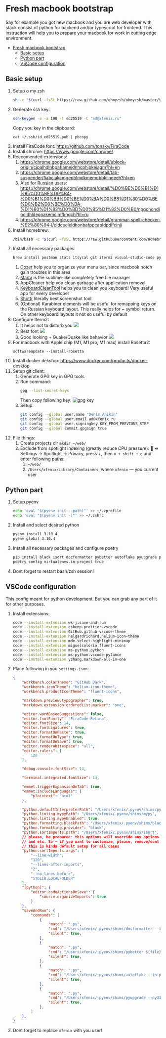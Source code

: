 # Fresh macbook bootstrap
Say for example you got new macbook and you are web developer with stack consist of python for backend and/or typescript for frontend. This instruction will help you to prepare your macbook for work in cutting edge environment.
- [Fresh macbook bootstrap](#fresh-macbook-bootstrap)
  - [Basic setup](#basic-setup)
  - [Python part](#python-part)
  - [VSCode configuration](#vscode-configuration)

## Basic setup
1. Setup o my zsh
    ```bash
    sh -c "$(curl -fsSL https://raw.github.com/ohmyzsh/ohmyzsh/master/tools/install.sh)"
    ```
1. Generate ssh key:
    ```bash
    ssh-keygen -o -a 100 -t ed25519 -C "ad@xfenix.ru"
    ```
    Copy you key in the clipboard:
    ```
    cat ~/.ssh/id_ed25519.pub | pbcopy
    ```
1. Install FiraCode font: https://github.com/tonsky/FiraCode
1. Install chrome: https://www.google.com/chrome/
1. Reccomended extensions:
   1. https://chrome.google.com/webstore/detail/ublock-origin/cjpalhdlnbpafiamejdnhcphjbkeiagm?hl=en
   1. https://chrome.google.com/webstore/detail/tab-suspender/fiabciakcmgepblmdkmemdbbkilneeeh?hl=en
   1. Also for Russian users: https://chrome.google.com/webstore/detail/%D0%BE%D0%B1%D1%85%D0%BE%D0%B4-%D0%B1%D0%BB%D0%BE%D0%BA%D0%B8%D1%80%D0%BE%D0%B2%D0%BE%D0%BA-%D1%80%D1%83%D0%BD%D0%B5%D1%82%D0%B0/npgcnondjocldhldegnakemclmfkngch?hl=ru
   1. https://chrome.google.com/webstore/detail/grammar-spell-checker-%E2%80%94-l/oldceeleldhonbafppcapldpdifcinji
1. Install homebrew:
    ```bash
    /bin/bash -c "$(curl -fsSL https://raw.githubusercontent.com/Homebrew/install/HEAD/install.sh)"
    ```
1. Install all necessary packages:
    ```bash
    brew install postman stats itsycal git iterm2 visual-studio-code pyenv gpg-suite shottr marta node dozer appcleaner keyboardcleantool karabiner-elements
    ```
    1. <a href="https://github.com/Mortennn/Dozer" target="_blank">Dozer</a> help you to organize your menu bar, since macbook notch gain troubles in this area
    1. <a href="https://marta.sh" target="_blank">Marta</a> is the sublime-like completely free file manager
    1. AppCleaner help you clean garbage after application removal
    1. <a href="https://folivora.ai/keyboardcleantool">KeyboardCleanTool</a> helps you to clean you keyboard! Very useful app for every developer
    1. <a href="https://shottr.cc/">Shottr</a> literally best screenshot tool
    1. (Optional) Karabiner elements will be useful for remapping keys on the Russian keyboard layout. This really helps for ~ symbol return. On other keyboard layouts it not so useful by default
1. Configure Iterm2:
   1. It helps not to disturb you ![](iterm2-part1.png)
   1. Best font ![](iterm2-part2.png)
   1. Good looking + Guake/Quake like behavior ![](iterm2-part3.png)
1. For macbook with Apple chip (M1, M1 pro, M1 max) install Rosetta2: 
    ```
    softwareupdate --install-rosetta
    ```
1. Install docker dekstop: https://www.docker.com/products/docker-desktop
1. Setup git client:
   1. Generate GPG key in GPG tools
   1. Run command:
        ```bash
        gpg --list-secret-keys
        ```
        Then copy following key:
        ![gpg key](./gpg-key.png)
   1. Setup:  
        ```bash
        git config --global user.name "Denis Anikin"
        git config --global user.email ad@xfenix.ru
        git config --global user.signingkey KEY_FROM_PREVIOUS_STEP
        git config --global commit.gpgsign true
        ```
1. File things:
   1. Create projects dir `mkdir ~/web/`
   1. Exclude from spotlight indexing (greatly reduce CPU pressure):  -> Settings -> Spotlight -> Privacy, press +, then `⌘ + shift + g` and enter following paths:
      1. `~/web/`
      1. `/Users/xfenix/Library/Containers`, where `xfenix` — you current user

## Python part
1. Setup pyenv
    ```bash
    echo 'eval "$(pyenv init --path)"' >> ~/.zprofile
    echo 'eval "$(pyenv init -)"' >> ~/.zshrc
    ```
1. Install and select desired python
   ```bash
   pyenv install 3.10.4
   pyenv global 3.10.4
   ```
1. Install all necessary packages and configure poetry
    ```bash
    pip install black isort docformatter pybetter autoflake pyupgrade poetry
    poetry config virtualenvs.in-project true
    ```
1. Dont forget to restart bash/zsh session!

## VSCode configuration
This config meant for python development. But you can grab any part of it for other purposes.<br>
1. Install extensions:
    ```bash
    code --install-extension wk-j.save-and-run
    code --install-extension esbenp.prettier-vscode
    code --install-extension GitHub.github-vscode-theme
    code --install-extension helgardrichard.helium-icon-theme
    code --install-extension mde.select-highlight-minimap
    code --install-extension miguelsolorio.fluent-icons
    code --install-extension ms-python.python
    code --install-extension ms-python.vscode-pylance
    code --install-extension yzhang.markdown-all-in-one
    ```
1. Place following in you `settings.json`:
    ```json
    {
        "workbench.colorTheme": "GitHub Dark",
        "workbench.iconTheme": "helium-icon-theme",
        "workbench.productIconTheme": "fluent-icons",

        "markdown.preview.typographer": true,
        "markdown.extension.orderedList.marker": "one",

        "editor.wordBasedSuggestions": false,
        "editor.fontFamily": "FiraCode-Retina",
        "editor.fontSize": 14,
        "editor.fontLigatures": true,
        "editor.formatOnPaste": true,
        "editor.formatOnType": true,
        "editor.formatOnSave": true,
        "editor.renderWhitespace": "all",
        "editor.rulers": [
            120
        ],

        "debug.console.fontSize": 14,

        "terminal.integrated.fontSize": 14,

        "emmet.triggerExpansionOnTab": true,
        "emmet.includeLanguages": {
            "plaintext": "html"
        },

        "python.defaultInterpreterPath": "/Users/xfenix/.pyenv/shims/python",
        "python.linting.mypyPath": "/Users/xfenix/.pyenv/shims/mypy",
        "python.linting.mypyEnabled": true,
        "python.formatting.blackPath": "/Users/xfenix/.pyenv/shims/black",
        "python.formatting.provider": "black",
        "python.sortImports.path": "/Users/xfenix/.pyenv/shims/isort",
        // please, be prepared: this options will override any options in your isort.cfg, pyproject.toml
        // and etc. So — if you want to customize, please, remove/dont copy this options
        // this is kinda default setup for all cases
        "python.sortImports.args": [
            "--line-width",
            "120",
            "--lines-after-imports",
            "2",
            "--no-lines-before",
            "STDLIB,LOCALFOLDER"
        ],
        "[python]": {
            "editor.codeActionsOnSave": {
                "source.organizeImports": true
            }
        },
        "saveAndRun": {
            "commands": [
                {
                    "match": ".py",
                    "cmd": "/Users/xfenix/.pyenv/shims/docformatter --in-place ${file}",
                    "silent": true,
                },
                {
                    "match": ".py",
                    "cmd": "/Users/xfenix/.pyenv/shims/pybetter ${file} --exclude=B004",
                    "silent": true,
                },
                {
                    "match": ".py",
                    "cmd": "/Users/xfenix/.pyenv/shims/autoflake --in-place --remove-all-unused-imports --remove-unused-variables --ignore-init-module-imports --remove-duplicate-keys ${file}",
                    "silent": true,
                },
                {
                    "match": ".py",
                    "cmd": "/Users/xfenix/.pyenv/shims/pyupgrade --py310-plus ${file}",
                    "silent": true,
                },
            ]
        },
    }
    ```
1. Dont forget to replace `xfenix` with you user!
